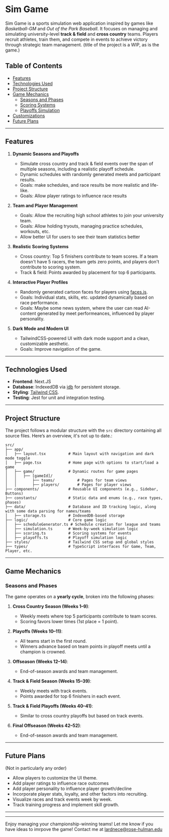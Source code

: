 # Sim Game

Sim Game is a sports simulation web application inspired by games like *Basketball-GM* and *Out of the Park Baseball*. It focuses on managing and simulating university-level **track & field** and **cross country** teams. Players recruit athletes, train them, and compete in events to achieve victory through strategic team management. (title of the project is a WIP, as is the game.)

## Table of Contents
- [Features](#features)
- [Technologies Used](#technologies-used)
- [Project Structure](#project-structure)
- [Game Mechanics](#game-mechanics)
  - [Seasons and Phases](#seasons-and-phases)
  - [Scoring Systems](#scoring-systems)
  - [Playoffs Simulation](#playoffs-simulation)
- [Customizations](#customizations)
- [Future Plans](#future-plans)

---

## Features

1. **Dynamic Seasons and Playoffs**
   - Simulate cross country and track & field events over the span of multiple seasons, including a realistic playoff schedule. 
   - Dynamic schedules with randomly generated meets and participant results.
   - Goals: make schedules, and race results be more realistic and life-like.
   - Goals: Allow player ratings to influence race results

2. **Team and Player Management**
   - Goals: Allow the recruiting high school athletes to join your university team.
   - Goals: Allow holding tryouts, managing practice schedules, workouts, etc.
   - Allow better UI for users to see their team statistics better

3. **Realistic Scoring Systems**
   - Cross country: Top 5 finishers contribute to team scores. If a team doesn't have 5 racers, the team gets zero points, and players don't contribute to scoring system.
   - Track & field: Points awarded by placement for top 6 participants.

4. **Interactive Player Profiles**
   - Randomly generated cartoon faces for players using [faces.js](https://github.com/zengm-games/facesjs).
   - Goals: Individual stats, skills, etc. updated dynamically based on race performance.
   - Goals: Maybe some news system, where the user can read AI-content generated by meet performeances, influenced by player personality.

5. **Dark Mode and Modern UI**
   - TailwindCSS-powered UI with dark mode support and a clean, customizable aesthetic.
   - Goals: Improve navigation of the game.

---

## Technologies Used

- **Frontend**: Next.JS
- **Database**: IndexedDB via [idb](https://github.com/jakearchibald/idb) for persistent storage.
- **Styling**: [Tailwind CSS](https://tailwindcss.com/).
- **Testing**: Jest for unit and integration testing.

---

## Project Structure

The project follows a modular structure with the `src` directory containing all source files. Here’s an overview, it's not up to date.:

```
src/
├── app/
│   ├── layout.tsx          # Main layout with navigation and dark mode toggle
│   ├── page.tsx            # Home page with options to start/load a game
│   ├── game/               # Dynamic routes for game pages
│   │   ├── [gameId]/
│   │       ├── teams/          # Pages for team views
│   │       ├── players/        # Pages for player views
├── components/             # Reusable UI components (e.g., Sidebar, Buttons)
├── constants/              # Static data and enums (e.g., race types, phases)
├── data/                   # Database and ID tracking logic, along with some data parsing for names/teams
│   ├── storage.ts          # IndexedDB-based storage
├── logic/                  # Core game logic
│   ├── scheduleGenerator.ts # Schedule creation for league and teams
│   ├── simulation.ts       # Week-by-week simulation logic
│   ├── scoring.ts          # Scoring systems for events
│   ├── playoffs.ts         # Playoff simulation logic
├── styles/                 # Tailwind CSS setup and global styles
├── types/                  # TypeScript interfaces for Game, Team, Player, etc.
```

---


## Game Mechanics

### Seasons and Phases

The game operates on a **yearly cycle**, broken into the following phases:

1. **Cross Country Season (Weeks 1–9)**:
   - Weekly meets where top 5 participants contribute to team scores.
   - Scoring favors lower times (1st place = 1 point).

2. **Playoffs (Weeks 10–11)**:
   - All teams start in the first round.
   - Winners advance based on team points in playoff meets until a champion is crowned.

3. **Offseason (Weeks 12–14)**:
   - End-of-season awards and team management.

4. **Track & Field Season (Weeks 15–39)**:
   - Weekly meets with track events.
   - Points awarded for top 6 finishers in each event.

5. **Track & Field Playoffs (Weeks 40–41)**:
   - Similar to cross country playoffs but based on track events.

6. **Final Offseason (Weeks 42–52)**:
   - End-of-season awards and team management.

---

## Future Plans
(Not in particularly any order)

- Allow players to customize the UI theme.
- Add player ratings to influence race outcomes
- Add player personality to influence player growth/decline
- Incorporate player stats, loyalty, and other factors into recruiting.
- Visualize races and track events week by week.
- Track training progress and implement skill growth.

---

---

Enjoy managing your championship-winning teams! Let me know if you have ideas to imrpove the game! Contact me at lardnece@rose-hulman.edu
